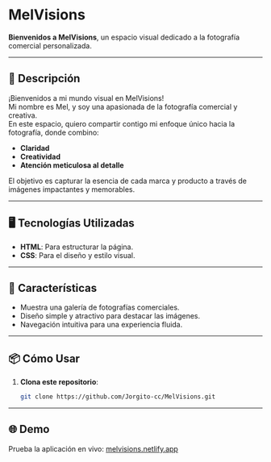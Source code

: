 # MelVisions

**Bienvenidos a MelVisions**, un espacio visual dedicado a la fotografía comercial personalizada.

---

## 🌟 **Descripción**

¡Bienvenidos a mi mundo visual en MelVisions!  
Mi nombre es Mel, y soy una apasionada de la fotografía comercial y creativa.  
En este espacio, quiero compartir contigo mi enfoque único hacia la fotografía, donde combino:  
- **Claridad**
- **Creatividad**
- **Atención meticulosa al detalle**  

El objetivo es capturar la esencia de cada marca y producto a través de imágenes impactantes y memorables.

---

## 🖥️ **Tecnologías Utilizadas**

- **HTML**: Para estructurar la página.
- **CSS**: Para el diseño y estilo visual.

---

## 🚀 **Características**

- Muestra una galería de fotografías comerciales.
- Diseño simple y atractivo para destacar las imágenes.
- Navegación intuitiva para una experiencia fluida.

---

## 📦 **Cómo Usar**

1. **Clona este repositorio**:
   ```bash
   git clone https://github.com/Jorgito-cc/MelVisions.git
---
## 🌐 **Demo**

Prueba la aplicación en vivo: [melvisions.netlify.app](https://melvisions.netlify.app/)